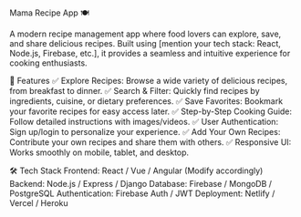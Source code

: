 Mama Recipe App 🍽️

A modern recipe management app where food lovers can explore, save, and share delicious recipes. Built using [mention your tech stack: React, Node.js, Firebase, etc.], it provides a seamless and intuitive experience for cooking enthusiasts.

🚀 Features
✅ Explore Recipes: Browse a wide variety of delicious recipes, from breakfast to dinner.
✅ Search & Filter: Quickly find recipes by ingredients, cuisine, or dietary preferences.
✅ Save Favorites: Bookmark your favorite recipes for easy access later.
✅ Step-by-Step Cooking Guide: Follow detailed instructions with images/videos.
✅ User Authentication: Sign up/login to personalize your experience.
✅ Add Your Own Recipes: Contribute your own recipes and share them with others.
✅ Responsive UI: Works smoothly on mobile, tablet, and desktop.

🛠️ Tech Stack
Frontend: React / Vue / Angular (Modify accordingly)
Backend: Node.js / Express / Django
Database: Firebase / MongoDB / PostgreSQL
Authentication: Firebase Auth / JWT
Deployment: Netlify / Vercel / Heroku
